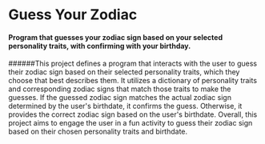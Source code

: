 # Guess Your Zodiac 

#### Program that guesses your zodiac sign based on your selected personality traits, with confirming with your birthday. 

######This project defines a program that interacts with the user to guess their zodiac sign based on their selected personality traits, which they choose that best describes them. It utilizes a dictionary of personality traits and corresponding zodiac signs that match those traits to make the guesses. If the guessed zodiac sign matches the actual zodiac sign determined by the user's birthdate, it confirms the guess. Otherwise, it provides the correct zodiac sign based on the user's birthdate. Overall, this project aims to engage the user in a fun activity to guess their zodiac sign based on their chosen personality traits and birthdate.
